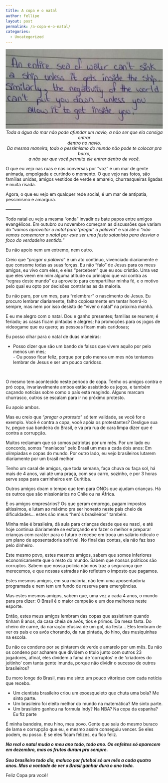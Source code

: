 ```yaml
---
title: A copa e o natal
author: fellipe
layout: post
permalink: /a-copa-e-o-natal/
categories:
  - Uncategorized
---
```

<p style="text-align: center;">
  <a href="/img/posts/2014/06/Bp3r8qQCEAAtL54.jpg"><img alt="Bp3r8qQCEAAtL54" src="/img/posts/2014/06/Bp3r8qQCEAAtL54-300x127.jpg" width="600" height="254" /></a><em>Toda a água do mar não pode afundar um navio, a não ser que ela consiga entrar<br /> dentro no navio.<br /> </em><em>Da mesma maneira, todo o pessimismo do mundo não pode te colocar pra baixo,<br /> a não ser que você </em><em>permita ele entrar dentro de você.</em>
</p>

O que eu vejo nas ruas e nas conversas por &#8220;voz&#8221; é um mar de gente animada, empolgada e curtindo o momento. O que vejo nas fotos, são famílias unidas, amigos vestidos de verde e amarelo, churrasqueiras ligadas e muita risada.

Agora, o que eu vejo em qualquer rede social, é um mar de antipatia, pessimismo e amargura.

<span style="font-size: 1em;">&#8212;&#8212;&#8212;&#8211;</span>

Todo natal eu vejo a mesma &#8220;onda&#8221; invadir os bate papos entre amigos evangélicos. Em outubro ou novembro começam as discussões que variam do &#8220;*vamos aproveitar* *o natal para &#8216;pregar&#8217; a palavra*&#8221; e vai até o &#8220;*não vamos comemorar o natal por este ser uma festa satanista para desviar o foco do verdadeiro sentido.*&#8221;

Eu não apoio nem um extremo, nem outro.

Creio que &#8220;*pregar a palavra*&#8221; é um ato continuo, vivenciado diariamente e que consome todas as suas forças. Eu não &#8220;falo&#8221; de Jesus para os meus amigos, eu vivo com eles, e eles &#8220;percebem&#8221; que eu sou cristão. Uma vez que eles veem em mim alguma atitude ou principio que vai contra as &#8220;regras deste mundo&#8221; eu aproveito para compartilhar minha fé, e o motivo pelo qual eu opto por decisões contrárias as da maioria.

Eu não paro, por um mes, para &#8220;relembrar&#8221; o nascimento de Jesus. Eu procuro lembrar diariamente, falho copiosamente em tentar honrá-lo sempre, mas nem por isso desisto de &#8220;viver o natal&#8221; na próxima manhã.

E eu me alegro com o natal. Dou e ganho presentes; familias se reunem; é feriado; as casas ficam pintadas e alegres; há promoções para os jogos de videogame que eu quero; as pessoas ficam mais caridosas;

Eu posso olhar para o natal de duas maneiras:  
- Posso dizer que são um bando de falsos que vivem aquilo por pelo menos um mes;  
- Ou posso ficar feliz, porque por pelo menos um mes nós tentamos lembrar de Jesus e ser um pouco caridoso.

&nbsp;

O mesmo tem acontecido neste período de copa. Tenho os amigos contra e pró copa, invariavelmente ambos estão assistindo os jogos, e também caçando notícias sobre como o país está reagindo. Alguns marcam churrasco, outros se escalam para ir no próximo protesto.

Eu apoio ambos.

Mas eu creio que &#8220;*pregar o protesto*&#8221; só tem validade, se você for o exemplo. Você é contra a copa, você apóia os protestantes? Desligue sua tv, pegue sua bandeira do Brasil, e vá pra rua de cara limpa dizer que é contra a corrupção.

Muitos reclamam que só somos patriotas por um mês. Por um lado eu concordo, somos &#8220;maníacos&#8221; pelo Brasil um mes a cada dois anos: Em olimpiadas e copas do mundo. Por outro lado, eu vejo brasileiros lutarem diariamente por um brasil melhor

Tenho um casal de amigos, que toda semana, faça chuva ou faça sol, há mais de 4 anos, vai até uma praça, com seu carro, sozinho, e por 3 horas serve sopa para carrinheiros em Curitiba.

Outros amigos doam o tempo que tem para ONGs que ajudam crianças. Há os outros que são missionários no Chile ou na África.

E os amigos empresários? Os que geram emprego, pagam impostos altissimos, e lutam ao máximo pra ser honesto neste país cheio de dificuldades&#8230; estes são meus &#8220;heróis brasileiros&#8221; também.

Minha mãe é brasileira, dá aula para crianças desde que eu nasci, e até hoje continua diariamente se esforçando em fazer o melhor e preparar crianças com caráter para o futuro e recebe em troca um salário ridiculo e um plano de aposentadoria sofrível. No final das contas, ela não faz isso pelo dinheiro.

Este mesmo povo, estes mesmos amigos, sabem que somos inferiores economicamente que o resto do mundo. Sabem que nossos politicos são corruptos. Sabem que nossa policia não nos traz a segurança que merecemos, e que nossas estradas não refletem o imposto que pagamos.

Estes mesmos amigos, em sua maioria, não tem uma aposentadoria programada e nem tem um fundo de reserva para emergências.

Mas estes mesmos amigos, sabem que, uma vez a cada 4 anos, o mundo para pra dizer: O Brasil é o maior campeão e um dos melhores neste esporte.

Então, estes meus amigos lembram das copas que assistiram quando tinham 8 anos, da casa cheia de avós, tios e primos. Da mesa farta. Do cheiro de carne, da narração efusiva de um gol, da festa&#8230; Eles lembram de ver os pais e os avós chorando, da rua pintada, do hino, das musiquinhas na escola.

Eu não os condeno por se pintarem de verde e amarelo por um mês. Eu não os condeno por acharem que dividem o título junto com outros 23 jogadores, afinal, eles dividem a fama de &#8216;corruptos&#8217; e de &#8216;criadores do jeitinho&#8217; com tanta gente imunda, porque não dividir o sucesso de outros brasileiros?

Eu moro longe do Brasil, mas me sinto um pouco vitorioso com cada notícia que recebo.  
- Um cientista brasileiro criou um exoesqueleto que chuta uma bola? Me sinto parte.  
- Um brasileiro foi eleito melhor do mundo na matemática? Me sinto parte.  
- Um brasileiro ganhou na formula Indy? Na NBA? Na copa da espanha? Eu fiz parte

É minha bandeira, meu hino, meu povo. Gente que saiu do mesmo buraco de lama e corrupção que eu, e mesmo assim conseguiu vencer. Se eles podem, eu posso. E se eles ficam felizes, eu fico feliz.

***Na real o natal muda o meu ano todo, todo ano. Os enfeites só aparecem em dezembro, mas os frutos duram pra sempre.<br data-reactid=".q.1:3:1:$comment622310427867560_622332781198658:0.0.$right.0.$left.0.0.1:$comment-body.0.$end:0:$1:0" /><br data-reactid=".q.1:3:1:$comment622310427867560_622332781198658:0.0.$right.0.$left.0.0.1:$comment-body.0.$end:0:$3:0" />Sou brasileiro todo dia, maluco por futebol só um mês a cada quatro anos. Mas a vontade de ver o Brasil ganhar dura o ano todo.***

Feliz Copa pra você!